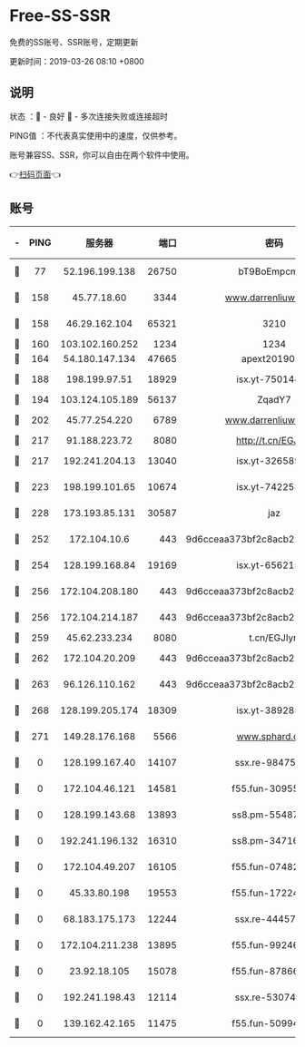 # Free-SS-SSR

免费的SS账号、SSR账号，定期更新

更新时间：2019-03-26 08:10 +0800

## 说明

状态     ：🙂 - 良好 🙁 - 多次连接失败或连接超时

PING值   ：不代表真实使用中的速度，仅供参考。

账号兼容SS、SSR，你可以自由在两个软件中使用。

👉[扫码页面](https://liesauer.github.io/Free-SS-SSR/)👈

## 账号

|-|PING|服务器|端口|密码|加密方式|区域|
|:----:|:----:|:-----:|-----:|:----:|:----:|:----:|
|🙂|77|52.196.199.138|26750|bT9BoEmpcmP7|aes-256-cfb|JP|
|🙂|158|45.77.18.60|3344|www.darrenliuwei.com|aes-256-cfb|JP|
|🙂|158|46.29.162.104|65321|3210|aes-256-ctr|RU|
|🙂|160|103.102.160.252|1234|1234|rc4-md5|JP|
|🙂|164|54.180.147.134|47665|apext2019001|chacha20|KR|
|🙂|188|198.199.97.51|18929|isx.yt-75014446|aes-256-cfb|US|
|🙂|194|103.124.105.189|56137|ZqadY7|chacha20|CN|
|🙂|202|45.77.254.220|6789|www.darrenliuwei.com|aes-256-cfb|SG|
|🙂|217|91.188.223.72|8080|http://t.cn/EGJIyrl|rc4-md5|RU|
|🙂|217|192.241.204.13|13040|isx.yt-32658990|aes-256-cfb|US|
|🙂|223|198.199.101.65|10674|isx.yt-74225323|aes-256-cfb|US|
|🙂|228|173.193.85.131|30587|jaz|aes-256-cfb|US|
|🙂|252|172.104.10.6|443|9d6cceaa373bf2c8acb22e60b6a58be6|aes-256-cfb|US|
|🙂|254|128.199.168.84|19169|isx.yt-65621581|aes-256-cfb|SG|
|🙂|256|172.104.208.180|443|9d6cceaa373bf2c8acb22e60b6a58be6|aes-256-cfb|US|
|🙂|256|172.104.214.187|443|9d6cceaa373bf2c8acb22e60b6a58be6|aes-256-cfb|US|
|🙂|259|45.62.233.234|8080|t.cn/EGJIyrl|rc4-md5|CA|
|🙂|262|172.104.20.209|443|9d6cceaa373bf2c8acb22e60b6a58be6|aes-256-cfb|US|
|🙂|263|96.126.110.162|443|9d6cceaa373bf2c8acb22e60b6a58be6|aes-256-cfb|US|
|🙂|268|128.199.205.174|18309|isx.yt-38928516|aes-256-cfb|SG|
|🙂|271|149.28.176.168|5566|www.sphard.com|aes-256-cfb|AU|
|🙁|0|128.199.167.40|14107|ssx.re-98475570|aes-256-cfb|SG|
|🙁|0|172.104.46.121|14581|f55.fun-30955326|aes-256-cfb|SG|
|🙁|0|128.199.143.68|13893|ss8.pm-55487528|aes-256-cfb|SG|
|🙁|0|192.241.196.132|16310|ss8.pm-34716265|aes-256-cfb|US|
|🙁|0|172.104.49.207|16105|f55.fun-07482926|aes-256-cfb|SG|
|🙁|0|45.33.80.198|19553|f55.fun-17224579|aes-256-cfb|US|
|🙁|0|68.183.175.173|12244|ssx.re-44457253|aes-256-cfb|US|
|🙁|0|172.104.211.238|13895|f55.fun-99246337|aes-256-cfb|US|
|🙁|0|23.92.18.105|15078|f55.fun-87866035|aes-256-cfb|US|
|🙁|0|192.241.198.43|12114|ssx.re-53074650|aes-256-cfb|US|
|🙁|0|139.162.42.165|11475|f55.fun-50994506|aes-256-cfb|SG|
